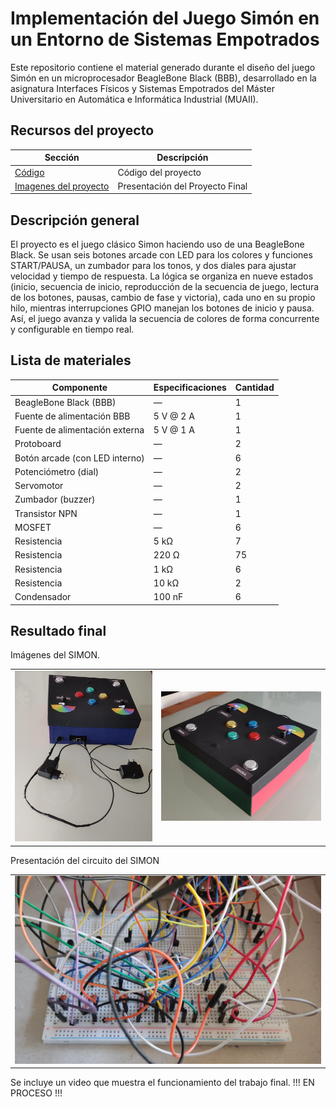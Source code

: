 # Implementación del Juego Simón en un Entorno de Sistemas Empotrados

Este repositorio contiene el material generado durante el diseño del juego Simón en un microprocesador BeagleBone Black (BBB), desarrollado en la asignatura Interfaces Físicos y Sistemas Empotrados del Máster Universitario en Automática e Informática Industrial (MUAII).

## Recursos del proyecto
| Sección                    | Descripción                        |
|----------------------------|------------------------------------|
| [Código](Codigo/Simon_game_def/src)      | Código del proyecto |
| [Imagenes del proyecto](doc/)      | Presentación del Proyecto Final |

## Descripción general
El proyecto es el juego clásico Simon haciendo uso de una BeagleBone Black. Se usan seis botones
arcade con LED para los colores y funciones START/PAUSA, un zumbador para los tonos, y dos
diales para ajustar velocidad y tiempo de respuesta. La lógica se organiza en nueve estados (inicio,
secuencia de inicio, reproducción de la secuencia de juego, lectura de los botones, pausas, cambio
de fase y victoria), cada uno en su propio hilo, mientras interrupciones GPIO manejan los botones
de inicio y pausa. Así, el juego avanza y valida la secuencia de colores de forma concurrente y
configurable en tiempo real.

## Lista de materiales
| Componente                        | Especificaciones | Cantidad |
|-----------------------------------|------------------|----------|
| BeagleBone Black (BBB)            | —                | 1        |
| Fuente de alimentación BBB        | 5 V @ 2 A        | 1        |
| Fuente de alimentación externa    | 5 V @ 1 A        | 1        |
| Protoboard                        | —                | 2        |
| Botón arcade (con LED interno)    | —                | 6        |
| Potenciómetro (dial)              | —                | 2        |
| Servomotor                        | —                | 2        |
| Zumbador (buzzer)                 | —                | 1        |
| Transistor NPN                    | —                | 1        |
| MOSFET                            | —                | 6        |
| Resistencia                       | 5 kΩ             | 7        |
| Resistencia                       | 220 Ω            | 75       |
| Resistencia                       | 1 kΩ             | 6        |
| Resistencia                       | 10 kΩ            | 2        |
| Condensador                       | 100 nF           | 6        |

## Resultado final
Imágenes del SIMON.
<table align="center">
  <tr>
    <td><img src="doc/simon_2.jpeg" width="600"></td>
    <td><img src="doc/simon_3.jpeg" width="700"></td>
  </tr>
</table>

Presentación del circuito del SIMON
<table align="center">
  <tr>
    <td><img src="doc/simon_1.jpeg" width="600"></td>
  </tr>
</table>

Se incluye un video que muestra el funcionamiento del trabajo final.
!!! EN PROCESO !!!









